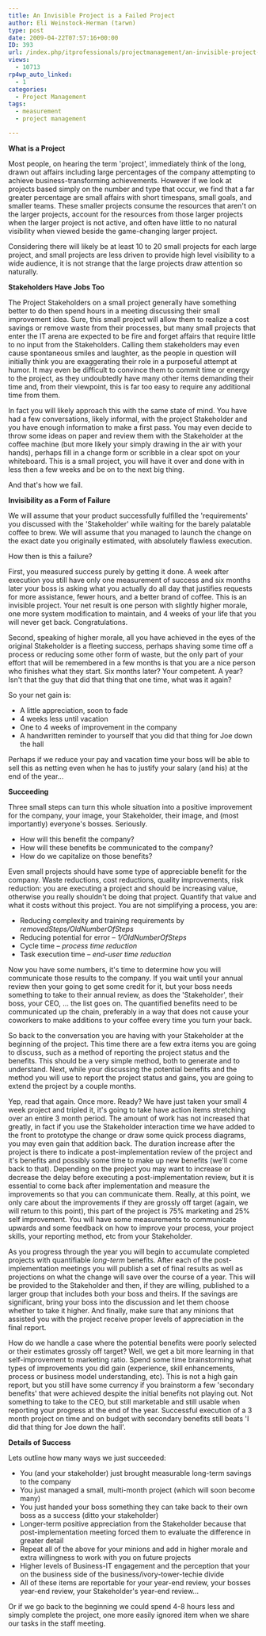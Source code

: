 ```yaml
---
title: An Invisible Project is a Failed Project
author: Eli Weinstock-Herman (tarwn)
type: post
date: 2009-04-22T07:57:16+00:00
ID: 393
url: /index.php/itprofessionals/projectmanagement/an-invisible-project-is-a-failed-project/
views:
  - 10713
rp4wp_auto_linked:
  - 1
categories:
  - Project Management
tags:
  - measurement
  - project management

---
```

**What is a Project**
  
Most people, on hearing the term 'project', immediately think of the long, drawn out affairs including large percentages of the company attempting to achieve business-transforming achievements. However if we look at projects based simply on the number and type that occur, we find that a far greater percentage are small affairs with short timespans, small goals, and smaller teams. These smaller projects consume the resources that aren't on the larger projects, account for the resources from those larger projects when the larger project is not active, and often have little to no natural visibility when viewed beside the game-changing larger project.
  
Considering there will likely be at least 10 to 20 small projects for each large project, and small projects are less driven to provide high level visibility to a wide audience, it is not strange that the large projects draw attention so naturally.

**Stakeholders Have Jobs Too**
  
The Project Stakeholders on a small project generally have something better to do then spend hours in a meeting discussing their small improvement idea. Sure, this small project will allow them to realize a cost savings or remove waste from their processes, but many small projects that enter the IT arena are expected to be fire and forget affairs that require little to no input from the Stakeholders. Calling them stakeholders may even cause spontaneous smiles and laughter, as the people in question will initially think you are exaggerating their role in a purposeful attempt at humor. It may even be difficult to convince them to commit time or energy to the project, as they undoubtedly have many other items demanding their time and, from their viewpoint, this is far too easy to require any additional time from them.
  
In fact you will likely approach this with the same state of mind. You have had a few conversations, likely informal, with the project Stakeholder and you have enough information to make a first pass. You may even decide to throw some ideas on paper and review them with the Stakeholder at the coffee machine (but more likely your simply drawing in the air with your hands), perhaps fill in a change form or scribble in a clear spot on your whiteboard. This is a small project, you will have it over and done with in less then a few weeks and be on to the next big thing.

And that's how we fail.

**Invisibility as a Form of Failure**
  
We will assume that your product successfully fulfilled the 'requirements' you discussed with the 'Stakeholder' while waiting for the barely palatable coffee to brew. We will assume that you managed to launch the change on the exact date you originally estimated, with absolutely flawless execution.

How then is this a failure?

First, you measured success purely by getting it done. A week after execution you still have only one measurement of success and six months later your boss is asking what you actually do all day that justifies requests for more assistance, fewer hours, and a better brand of coffee. This is an invisible project. Your net result is one person with slightly higher morale, one more system modification to maintain, and 4 weeks of your life that you will never get back. Congratulations.

Second, speaking of higher morale, all you have achieved in the eyes of the original Stakeholder is a fleeting success, perhaps shaving some time off a process or reducing some other form of waste, but the only part of your effort that will be remembered in a few months is that you are a nice person who finishes what they start. Six months later? Your competent. A year? Isn't that the guy that did that thing that one time, what was it again?

So your net gain is: 

  * A little appreciation, soon to fade
  * 4 weeks less until vacation
  * One to 4 weeks of improvement in the company
  * A handwritten reminder to yourself that you did that thing for Joe down the hall

Perhaps if we reduce your pay and vacation time your boss will be able to sell this as netting even when he has to justify your salary (and his) at the end of the year...

**Succeeding**
  
Three small steps can turn this whole situation into a positive improvement for the company, your image, your Stakeholder, their image, and (most importantly) everyone's bosses. Seriously.

  * How will this benefit the company?
  * How will these benefits be communicated to the company?
  * How do we capitalize on those benefits?

Even small projects should have some type of appreciable benefit for the company. Waste reductions, cost reductions, quality improvements, risk reduction: you are executing a project and should be increasing value, otherwise you really shouldn't be doing that project. Quantify that value and what it costs without this project. You are not simplifying a process, you are: 

  * Reducing complexity and training requirements by _removedSteps/OldNumberOfSteps_
  * Reducing potential for error – _1/OldNumberOfSteps_
  * Cycle time – _process time reduction_
  * Task execution time – _end-user time reduction_

Now you have some numbers, it's time to determine how you will communicate those results to the company. If you wait until your annual review then your going to get some credit for it, but your boss needs something to take to their annual review, as does the 'Stakeholder', their boss, your CEO, ... the list goes on. The quantified benefits need to be communicated up the chain, preferably in a way that does not cause your coworkers to make additions to your coffee every time you turn your back.

So back to the conversation you are having with your Stakeholder at the beginning of the project. This time there are a few extra items you are going to discuss, such as a method of reporting the project status and the benefits. This should be a very simple method, both to generate and to understand. Next, while your discussing the potential benefits and the method you will use to report the project status and gains, you are going to extend the project by a couple months.
  
Yep, read that again. Once more. Ready? We have just taken your small 4 week project and tripled it, it's going to take have action items stretching over an entire 3 month period. The amount of work has not increased that greatly, in fact if you use the Stakeholder interaction time we have added to the front to prototype the change or draw some quick process diagrams, you may even gain that addition back. The duration increase after the project is there to indicate a post-implementation review of the project and it's benefits and possibly some time to make up new benefits (we'll come back to that). Depending on the project you may want to increase or decrease the delay before executing a post-implementation review, but it is essential to come back after implementation and measure the improvements so that you can communicate them. Really, at this point, we only care about the improvements if they are grossly off target (again, we will return to this point), this part of the project is 75% marketing and 25% self improvement. You will have some measurements to communicate upwards and some feedback on how to improve your process, your project skills, your reporting method, etc from your Stakeholder. 

As you progress through the year you will begin to accumulate completed projects with quantifiable _long-term_ benefits. After each of the post-implementation meetings you will publish a set of final results as well as projections on what the change will save over the course of a year. This will be provided to the Stakeholder and then, if they are willing, published to a larger group that includes both your boss and theirs. If the savings are significant, bring your boss into the discussion and let them choose whether to take it higher. And finally, make sure that any minions that assisted you with the project receive proper levels of appreciation in the final report.

How do we handle a case where the potential benefits were poorly selected or their estimates grossly off target? Well, we get a bit more learning in that self-improvement to marketing ratio. Spend some time brainstorming what types of improvements you did gain (experience, skill enhancements, process or business model understanding, etc). This is not a high gain report, but you still have some currency if you brainstorm a few 'secondary benefits' that were achieved despite the initial benefits not playing out. Not something to take to the CEO, but still marketable and still usable when reporting your progress at the end of the year. Successful execution of a 3 month project on time and on budget with secondary benefits still beats 'I did that thing for Joe down the hall'.

**Details of Success**
  
Lets outline how many ways we just succeeded: 

  * You (and your stakeholder) just brought measurable long-term savings to the company
  * You just managed a small, multi-month project (which will soon become many)
  * You just handed your boss something they can take back to their own boss as a success (ditto your stakeholder)
  * Longer-term positive appreciation from the Stakeholder because that post-implementation meeting forced them to evaluate the difference in greater detail
  * Repeat all of the above for your minions and add in higher morale and extra willingness to work with you on future projects
  * Higher levels of Business-IT engagement and the perception that your on the business side of the business/ivory-tower-techie divide
  * All of these items are reportable for your year-end review, your bosses year-end review, your Stakeholder's year-end review...

Or if we go back to the beginning we could spend 4-8 hours less and simply complete the project, one more easily ignored item when we share our tasks in the staff meeting.